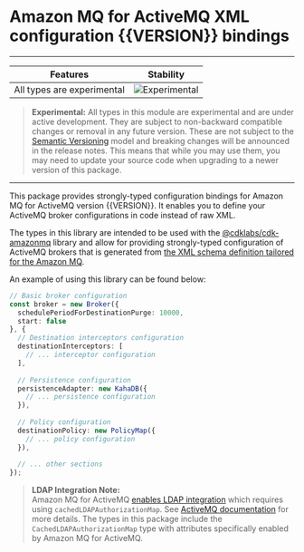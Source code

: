# Amazon MQ for ActiveMQ XML configuration {{VERSION}} bindings

<!--BEGIN STABILITY BANNER-->

---

| Features                   | Stability                                                                                    |
| -------------------------- | -------------------------------------------------------------------------------------------- |
| All types are experimental | ![Experimental](https://img.shields.io/badge/experimental-important.svg?style=for-the-badge) |

> **Experimental:** All types in this module are experimental and are under active development. They are subject to non-backward compatible
> changes or removal in any future version. These are not subject to the [Semantic Versioning](https://semver.org/) model and breaking changes
> will be announced in the release notes. This means that while you may use them, you may need to update your source code when upgrading to a
> newer version of this package.

---

<!--END STABILITY BANNER-->

This package provides strongly-typed configuration bindings for Amazon MQ for ActiveMQ version {{VERSION}}. It enables you to define your ActiveMQ broker configurations in code instead of raw XML.

The types in this library are intended to be used with the [@cdklabs/cdk-amazonmq](https://github.com/cdklabs/cdk-amazonmq) library and allow for providing strongly-typed configuration of ActiveMQ brokers that is generated from [the XML schema definition tailored for the Amazon MQ](https://docs.aws.amazon.com/amazon-mq/latest/developer-guide/amazon-mq-broker-configuration-parameters.html#working-with-spring-xml-configuration-files).

An example of using this library can be found below:

```typescript
// Basic broker configuration
const broker = new Broker({
  schedulePeriodForDestinationPurge: 10000,
  start: false
}, {
  // Destination interceptors configuration
  destinationInterceptors: [
    // ... interceptor configuration
  ],
  
  // Persistence configuration
  persistenceAdapter: new KahaDB({
    // ... persistence configuration
  }),
  
  // Policy configuration
  destinationPolicy: new PolicyMap({
    // ... policy configuration
  }),
  
  // ... other sections
});
```

> **LDAP Integration Note:**  
> Amazon MQ for ActiveMQ [enables LDAP integration](https://docs.aws.amazon.com/amazon-mq/latest/developer-guide/security-authentication-authorization.html) which requires using `cachedLDAPAuthorizationMap`. See [ActiveMQ documentation](https://activemq.apache.org/components/classic/documentation/cached-ldap-authorization-module) for more details. The types in this package include the `CachedLDAPAuthorizationMap` type with attributes specifically enabled by Amazon MQ for ActiveMQ.
